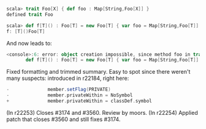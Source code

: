 ```scala
scala> trait Foo[X] { def foo : Map[String,Foo[X]] }
defined trait Foo

scala> def f[T]() : Foo[T] = new Foo[T] { var foo = Map[String,Foo[T]]() }
f: [T]()Foo[T]
```

And now leads to:
```scala
<console>:6: error: object creation impossible, since method foo in trait Foo of type => Map[String,Foo[T]] is not defined
       def f[T]() : Foo[T] = new Foo[T] { var foo = Map[String,Foo[T]]() }
```
Fixed formatting and trimmed summary.  Easy to spot since there weren't many suspects: introduced in r22184, right here:
```scala
-              member.setFlag(PRIVATE)
-              member.privateWithin = NoSymbol
+              member.privateWithin = classDef.symbol
```
(In r22253) Closes #3174 and #3560. Review by moors.
(In r22254) Applied patch that closes #3560 and still fixes #3174.
